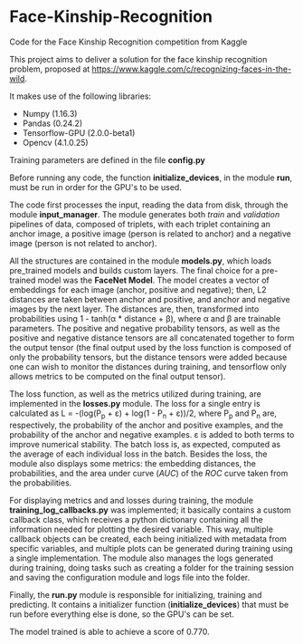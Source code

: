 # Face-Kinship-Recognition

Code for the Face Kinship Recognition competition from Kaggle

This project aims to deliver a solution for the face kinship recognition problem, proposed at https://www.kaggle.com/c/recognizing-faces-in-the-wild.

It makes use of the following libraries:
- Numpy (1.16.3)
- Pandas (0.24.2)
- Tensorflow-GPU (2.0.0-beta1)
- Opencv (4.1.0.25)

Training parameters are defined in the file **config.py**

Before running any code, the function **initialize_devices**, in the module **run**, must be run in order for the GPU's to be used.

The code first processes the input, reading the data from disk, through the module **input_manager**. The module generates both *train* and *validation* pipelines of data, composed of triplets, with each triplet containing an anchor image, a positive image (person is related to anchor) and a negative image (person is not related to anchor).

All the structures are contained in the module **models.py**, which loads pre_trained models and builds custom layers. The final choice for a pre-trained model was the **FaceNet Model**. The model creates a vector of embeddings for each image (anchor, positive and negative); then, L2 distances are taken between anchor and positive, and anchor and negative images by the next layer. The distances are, then, transformed into probabilities using 1 - tanh(&alpha; * distance + &beta;), where &alpha; and &beta; are trainable parameters. The positive and negative probability tensors, as well as the positive and negative distance tensors are all concatenated together to form the output tensor (the final output used by the loss function is composed of only the probability tensors, but the distance tensors were added because one can wish to monitor the distances during training, and tensorflow only allows metrics to be computed on the final output tensor).

The loss function, as well as the metrics utilized during training, are implemented in the **losses.py** module. The loss for a single entry is calculated as L = -(log(P<sub>p</sub> + &epsilon;) + log(1 - P<sub>n</sub> + &epsilon;))/2, where P<sub>p</sub> and P<sub>n</sub> are, respectively, the probability of the anchor and positive examples,  and the probability of the anchor and negative examples. &epsilon; is added to both terms to improve numerical stability. The batch loss is, as expected, computed as the average of each individual loss in the batch. Besides the loss, the module also displays some metrics: the embedding distances, the probabilities, and the area under curve (*AUC*) of the *ROC* curve taken from the probabilities.

For displaying metrics and and losses during training, the module **training_log_callbacks.py** was implemented; it basically contains a custom callback class, which receives a python dictionary containing all the information needed for plotting the desired variable. This way, multiple callback objects can be created, each being initialized with metadata from specific variables, and multiple plots can be generated during training using a single implementation. The module also manages the logs generated during training, doing tasks such as creating a folder for the training session and saving the configuration module and logs file into the folder.

Finally, the **run.py** module is responsible for initializing, training and predicting. It contains a initializer function (**initialize_devices**) that must be run before everything else is done, so the GPU's can be set. 

The model trained is able to achieve a score of 0.770.



